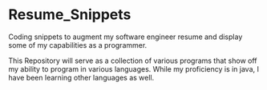 # Resume_Snippets
Coding snippets to augment my software engineer resume and display some of my capabilities as a programmer.

This Repository will serve as a collection of various programs that show off my ability to program in various languages. While my proficiency is in java, I have been learning other languages as well.
